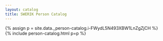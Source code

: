 ```yaml
---
layout: catalog
title: SWERIK Person Catalog
---
```

{% assign p = site.data._person-catalog.i-FWydL5N493XBW1LnZgZjCH %}
{% include person-catalog.html p=p %}

